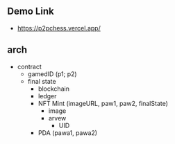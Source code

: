 ## Demo Link

- https://p2pchess.vercel.app/

## arch

- contract
  - gamedID (p1; p2)
  - final state
    - blockchain
    - ledger
    - NFT Mint (imageURL, paw1, paw2, finalState)
      - image
      - arvew
        - UID
    - PDA (pawa1, pawa2)
